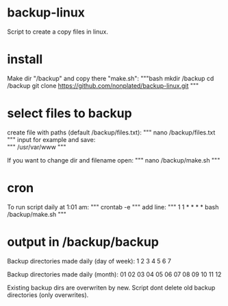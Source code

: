 backup-linux
===
Script to create a copy files in linux.


install
===
Make dir "/backup" and copy there "make.sh":
"""bash
mkdir /backup
cd /backup
git clone https://github.com/nonplated/backup-linux.git
"""

select files to backup
===
create file with paths (default /backup/files.txt):
"""
nano /backup/files.txt
"""
input for example and save:  
"""
/usr/var/www
"""

If you want to change dir and filename open:
"""
nano /backup/make.sh
"""


cron
===
To run script daily at 1:01 am:
"""
crontab -e
"""
add line: 
"""
1 1 * * * * bash /backup/make.sh
"""


output in /backup/backup
===
Backup directories made daily (day of week): 1 2 3 4 5 6 7

Backup directories made daily (month): 01 02 03 04 05 06 07 08 09 10 11 12

Existing backup dirs are overwriten by new.
Script dont delete old backup directories (only overwrites).
